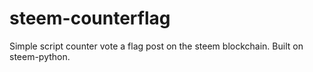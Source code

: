 # steem-counterflag
Simple script counter vote a flag post on the steem blockchain. Built on steem-python.
